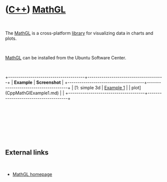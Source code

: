 



 

 

 

 

 

([C++](Cpp.md)) [MathGL](CppMathGl.md)
========================================

 

The [MathGL](CppMathGl.md) is a cross-platform
[library](CppLibrary.md) for visualizing data in charts and plots.

 

[MathGL](CppMathGl.md) can be installed from the Ubuntu Software
Center.

 

+--------------------------------------+--------------------------------------+
| **Example**                          | **Screenshot**                       |
+--------------------------------------+--------------------------------------+
| [1: simple 3d                        | [Example 1](CppMathGlExample1.png)   |
| plot](CppMathGlExample1.md)         |                                      |
+--------------------------------------+--------------------------------------+

 

 

 

 

External links
--------------

 

-   [MathGL homepage](http://mathgl.sourceforge.net)

 

 

 

 

 





 



